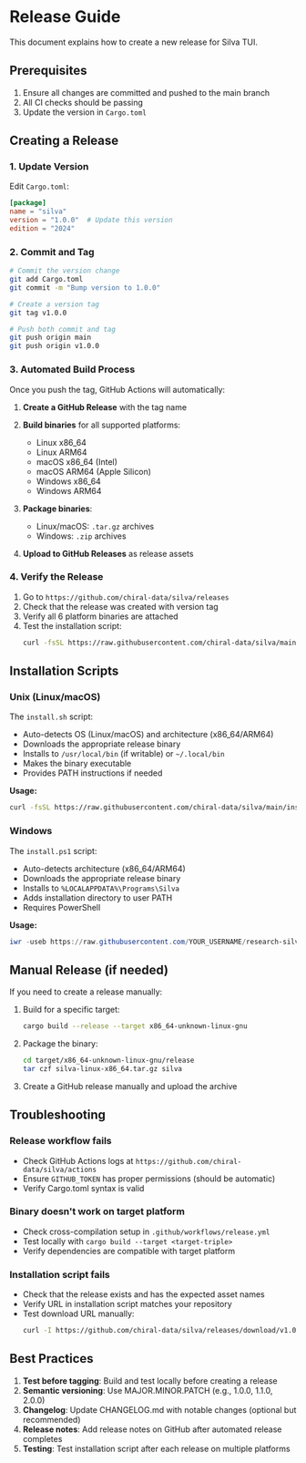 # Release Guide

This document explains how to create a new release for Silva TUI.

## Prerequisites

1. Ensure all changes are committed and pushed to the main branch
2. All CI checks should be passing
3. Update the version in `Cargo.toml`

## Creating a Release

### 1. Update Version

Edit `Cargo.toml`:

```toml
[package]
name = "silva"
version = "1.0.0"  # Update this version
edition = "2024"
```

### 2. Commit and Tag

```bash
# Commit the version change
git add Cargo.toml
git commit -m "Bump version to 1.0.0"

# Create a version tag
git tag v1.0.0

# Push both commit and tag
git push origin main
git push origin v1.0.0
```

### 3. Automated Build Process

Once you push the tag, GitHub Actions will automatically:

1. **Create a GitHub Release** with the tag name
2. **Build binaries** for all supported platforms:
   - Linux x86_64
   - Linux ARM64
   - macOS x86_64 (Intel)
   - macOS ARM64 (Apple Silicon)
   - Windows x86_64
   - Windows ARM64

3. **Package binaries**:
   - Linux/macOS: `.tar.gz` archives
   - Windows: `.zip` archives

4. **Upload to GitHub Releases** as release assets

### 4. Verify the Release

1. Go to `https://github.com/chiral-data/silva/releases`
2. Check that the release was created with version tag
3. Verify all 6 platform binaries are attached
4. Test the installation script:
   ```bash
   curl -fsSL https://raw.githubusercontent.com/chiral-data/silva/main/install.sh | sh
   ```

## Installation Scripts

### Unix (Linux/macOS)

The `install.sh` script:

- Auto-detects OS (Linux/macOS) and architecture (x86_64/ARM64)
- Downloads the appropriate release binary
- Installs to `/usr/local/bin` (if writable) or `~/.local/bin`
- Makes the binary executable
- Provides PATH instructions if needed

**Usage:**

```bash
curl -fsSL https://raw.githubusercontent.com/chiral-data/silva/main/install.sh | sh
```

### Windows

The `install.ps1` script:

- Auto-detects architecture (x86_64/ARM64)
- Downloads the appropriate release binary
- Installs to `%LOCALAPPDATA%\Programs\Silva`
- Adds installation directory to user PATH
- Requires PowerShell

**Usage:**

```powershell
iwr -useb https://raw.githubusercontent.com/YOUR_USERNAME/research-silva/main/install.ps1 | iex
```

## Manual Release (if needed)

If you need to create a release manually:

1. Build for a specific target:

   ```bash
   cargo build --release --target x86_64-unknown-linux-gnu
   ```

2. Package the binary:

   ```bash
   cd target/x86_64-unknown-linux-gnu/release
   tar czf silva-linux-x86_64.tar.gz silva
   ```

3. Create a GitHub release manually and upload the archive

## Troubleshooting

### Release workflow fails

- Check GitHub Actions logs at `https://github.com/chiral-data/silva/actions`
- Ensure `GITHUB_TOKEN` has proper permissions (should be automatic)
- Verify Cargo.toml syntax is valid

### Binary doesn't work on target platform

- Check cross-compilation setup in `.github/workflows/release.yml`
- Test locally with `cargo build --target <target-triple>`
- Verify dependencies are compatible with target platform

### Installation script fails

- Check that the release exists and has the expected asset names
- Verify URL in installation script matches your repository
- Test download URL manually:
  ```bash
  curl -I https://github.com/chiral-data/silva/releases/download/v1.0.0/silva-linux-x86_64.tar.gz
  ```

## Best Practices

1. **Test before tagging**: Build and test locally before creating a release
2. **Semantic versioning**: Use MAJOR.MINOR.PATCH (e.g., 1.0.0, 1.1.0, 2.0.0)
3. **Changelog**: Update CHANGELOG.md with notable changes (optional but recommended)
4. **Release notes**: Add release notes on GitHub after automated release completes
5. **Testing**: Test installation script after each release on multiple platforms
